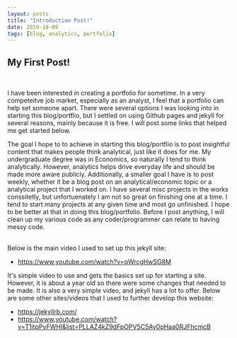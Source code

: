 ```yaml
---
layout: posts
title: "Introduction Post!"
date: 2019-10-09
tags: [blog, analytics, portfolio]
---
```

 
<h2>My First Post!</h2>
<br>
  
I have been interested in creating a portfolio for sometime. In a very competeitve job market, especially as an analyst, I feel that a portfolio can help set someone apart. 
There were several options I was looking into in starting this blog/portflio, but I settled on using Github pages and jekyll for several reasons, mainly because it is free.
I will post some links that helped me get started below.
<br>

The goal I hope to to achieve in starting this blog/portflio is to post insightful content that makes people think analytical, just like it does for me. 
My undergraduate degree was in Economics, so naturally I tend to think analytically. However, analytics helps drive everyday life and should be made more aware publicly. 
Additionally, a smaller goal I have is to post weekly, whether it be a blog post on an analytical/economic topic or a analytical project that I worked on. I have several misc projects in the works
conssitetly, but unfortuenately I am not so great on finishing one at a time. I tend to start many projects at any given time and most go unfinished. I hope to be better at that in doing this blog/portfolio. 
Before I post anything, I will clean up my various code as any coder/programmer can relate to having messy code.  
<br>

Below is the main video I used to set up this jekyll site:
- <a href="https://www.youtube.com/watch?v=qWrcgHwSG8M">https://www.youtube.com/watch?v=qWrcgHwSG8M</a>

It's simple video to use and gets the basics set up for starting a site. However, it is about a year old so there were some changes that needed to be made. It is also a very simple video, 
and jekyll has a lot to offer. Below are some other sites/videos that I used to further develop this website:
- <a> https://jekyllrb.com/</a>
- <a> https://www.youtube.com/watch?v=T1itpPvFWHI&list=PLLAZ4kZ9dFpOPV5C5Ay0pHaa0RJFhcmcB</a>
